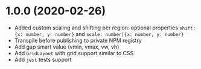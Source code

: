 # 1.0.0 (2020-02-26)

- Added custom scaling and shifting per region: optional properties `shift: {x: number, y: number}` and `scale: number|{x: number, y: number}`
- Transpile before publishing to private NPM registry
- Add gap smart value (vmin, vmax, vw, vh)
- Add `GridLayout` with grid support similar to CSS
- Add `jest` tests support
